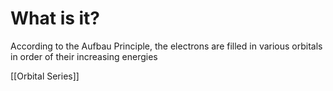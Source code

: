 # What is it?
According to the Aufbau Principle, the electrons are filled in various orbitals in order of their increasing energies

[[Orbital Series]]
